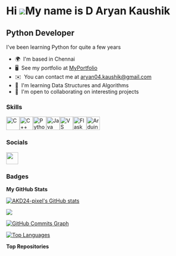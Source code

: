 Hi ![](https://user-images.githubusercontent.com/18350557/176309783-0785949b-9127-417c-8b55-ab5a4333674e.gif)My name is D Aryan Kaushik
=======================================================================================================================================

Python Developer
----------------

I've been learning Python for quite a few years

* 🌍  I'm based in Chennai
* 🖥️  See my portfolio at [MyPortfolio](http://aryan7477.pythonanywhere.com/)
* ✉️  You can contact me at [aryan04.kaushik@gmail.com](mailto:aryan04.kaushik@gmail.com)
* 🧠  I'm learning Data Structures and Algorithms
* 🤝  I'm open to collaborating on interesting projects

### Skills


<p align="left">
<a href="https://docs.microsoft.com/en-us/cpp/?view=msvc-170" target="_blank" rel="noreferrer"><img src="https://raw.githubusercontent.com/danielcranney/readme-generator/main/public/icons/skills/c-colored.svg" width="36" height="36" alt="C" /></a><a href="https://docs.microsoft.com/en-us/cpp/?view=msvc-170" target="_blank" rel="noreferrer"><img src="https://raw.githubusercontent.com/danielcranney/readme-generator/main/public/icons/skills/cplusplus-colored.svg" width="36" height="36" alt="C++" /></a><a href="https://www.python.org/" target="_blank" rel="noreferrer"><img src="https://raw.githubusercontent.com/danielcranney/readme-generator/main/public/icons/skills/python-colored.svg" width="36" height="36" alt="Python" /></a><a href="https://www.oracle.com/java/" target="_blank" rel="noreferrer"><img src="https://raw.githubusercontent.com/danielcranney/readme-generator/main/public/icons/skills/java-colored.svg" width="36" height="36" alt="Java" /></a><a href="https://code.visualstudio.com/" target="_blank" rel="noreferrer"><img src="https://raw.githubusercontent.com/danielcranney/readme-generator/main/public/icons/skills/visualstudiocode.svg" width="36" height="36" alt="VS Code" /></a><a href="https://flask.palletsprojects.com/en/2.0.x/" target="_blank" rel="noreferrer"><img src="https://raw.githubusercontent.com/danielcranney/readme-generator/main/public/icons/skills/flask-colored.svg" width="36" height="36" alt="Flask" /></a><a href="https://store.arduino.cc/?gclid=Cj0KCQjw2eilBhCCARIsAG0Pf8uueBifykWcsSS4LPESeGQfxGVKJYnzV7bz471XfknQJy_1VINVWM8aAkLtEALw_wcB" target="_blank" rel="noreferrer"><img src="https://raw.githubusercontent.com/danielcranney/readme-generator/main/public/icons/skills/arduino-colored.svg" width="36" height="36" alt="Arduino" /></a>
</p>


### Socials

<p align="left"> <a href="https://www.github.com/AKD24-pixel" target="_blank" rel="noreferrer"> <picture> <source media="(prefers-color-scheme: dark)" srcset="https://raw.githubusercontent.com/danielcranney/readme-generator/main/public/icons/socials/github-dark.svg" /> <source media="(prefers-color-scheme: light)" srcset="https://raw.githubusercontent.com/danielcranney/readme-generator/main/public/icons/socials/github.svg" /> <img src="https://raw.githubusercontent.com/danielcranney/readme-generator/main/public/icons/socials/github.svg" width="32" height="32" /> </picture> </a></p>

### Badges

<b>My GitHub Stats</b>

<a href="http://www.github.com/AKD24-pixel"><img src="https://github-readme-stats.vercel.app/api?username=AKD24-pixel&show_icons=true&hide=&count_private=true&title_color=0891b2&text_color=ffffff&icon_color=0891b2&bg_color=1c1917&hide_border=true&show_icons=true" alt="AKD24-pixel's GitHub stats" /></a>

<a href="http://www.github.com/AKD24-pixel"><img src="https://github-readme-streak-stats.herokuapp.com/?user=AKD24-pixel&stroke=ffffff&background=1c1917&ring=0891b2&fire=0891b2&currStreakNum=ffffff&currStreakLabel=0891b2&sideNums=ffffff&sideLabels=ffffff&dates=ffffff&hide_border=true" /></a>

<a href="http://www.github.com/AKD24-pixel"><img src="https://github-readme-activity-graph.cyclic.app/graph?username=AKD24-pixel&bg_color=1c1917&color=ffffff&line=0891b2&point=ffffff&area_color=1c1917&area=true&hide_border=true&custom_title=GitHub%20Commits%20Graph" alt="GitHub Commits Graph" /></a>

<a href="https://github.com/AKD24-pixel" align="left"><img src="https://github-readme-stats.vercel.app/api/top-langs/?username=AKD24-pixel&langs_count=10&title_color=0891b2&text_color=ffffff&icon_color=0891b2&bg_color=1c1917&hide_border=true&locale=en&custom_title=Top%20%Languages" alt="Top Languages" /></a>

<b>Top Repositories</b>

<div width="100%" align="center"></div><br /><br /><br /><br /><br /><br /><br />
